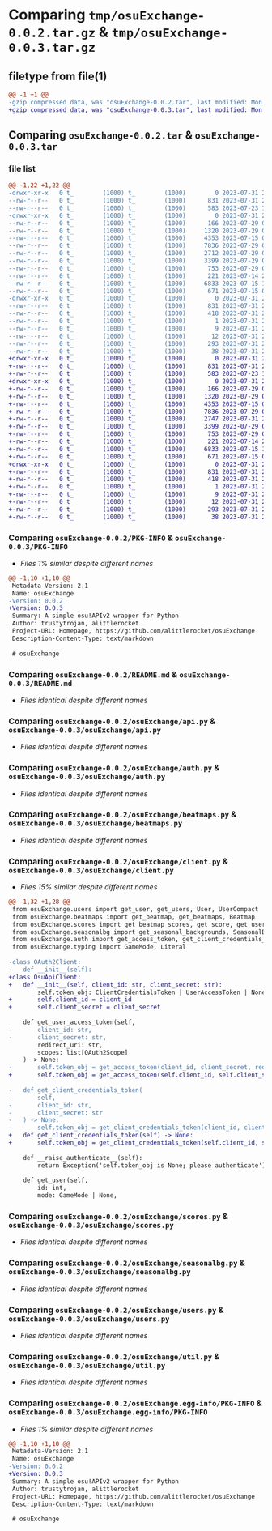 # Comparing `tmp/osuExchange-0.0.2.tar.gz` & `tmp/osuExchange-0.0.3.tar.gz`

## filetype from file(1)

```diff
@@ -1 +1 @@
-gzip compressed data, was "osuExchange-0.0.2.tar", last modified: Mon Jul 31 22:57:24 2023, max compression
+gzip compressed data, was "osuExchange-0.0.3.tar", last modified: Mon Jul 31 23:01:22 2023, max compression
```

## Comparing `osuExchange-0.0.2.tar` & `osuExchange-0.0.3.tar`

### file list

```diff
@@ -1,22 +1,22 @@
-drwxr-xr-x   0 t_        (1000) t_        (1000)        0 2023-07-31 22:57:24.312741 osuExchange-0.0.2/
--rw-r--r--   0 t_        (1000) t_        (1000)      831 2023-07-31 22:57:24.312741 osuExchange-0.0.2/PKG-INFO
--rw-r--r--   0 t_        (1000) t_        (1000)      583 2023-07-23 17:42:53.000000 osuExchange-0.0.2/README.md
-drwxr-xr-x   0 t_        (1000) t_        (1000)        0 2023-07-31 22:57:24.312741 osuExchange-0.0.2/osuExchange/
--rw-r--r--   0 t_        (1000) t_        (1000)      166 2023-07-29 00:24:28.000000 osuExchange-0.0.2/osuExchange/__init__.py
--rw-r--r--   0 t_        (1000) t_        (1000)     1320 2023-07-29 01:23:40.000000 osuExchange-0.0.2/osuExchange/api.py
--rw-r--r--   0 t_        (1000) t_        (1000)     4353 2023-07-15 03:35:17.000000 osuExchange-0.0.2/osuExchange/auth.py
--rw-r--r--   0 t_        (1000) t_        (1000)     7836 2023-07-29 00:25:40.000000 osuExchange-0.0.2/osuExchange/beatmaps.py
--rw-r--r--   0 t_        (1000) t_        (1000)     2712 2023-07-29 01:32:24.000000 osuExchange-0.0.2/osuExchange/client.py
--rw-r--r--   0 t_        (1000) t_        (1000)     3399 2023-07-29 00:24:28.000000 osuExchange-0.0.2/osuExchange/scores.py
--rw-r--r--   0 t_        (1000) t_        (1000)      753 2023-07-29 01:14:28.000000 osuExchange-0.0.2/osuExchange/seasonalbg.py
--rw-r--r--   0 t_        (1000) t_        (1000)      221 2023-07-14 21:26:15.000000 osuExchange-0.0.2/osuExchange/typing.py
--rw-r--r--   0 t_        (1000) t_        (1000)     6833 2023-07-15 18:41:10.000000 osuExchange-0.0.2/osuExchange/users.py
--rw-r--r--   0 t_        (1000) t_        (1000)      671 2023-07-15 03:35:17.000000 osuExchange-0.0.2/osuExchange/util.py
-drwxr-xr-x   0 t_        (1000) t_        (1000)        0 2023-07-31 22:57:24.312741 osuExchange-0.0.2/osuExchange.egg-info/
--rw-r--r--   0 t_        (1000) t_        (1000)      831 2023-07-31 22:57:24.000000 osuExchange-0.0.2/osuExchange.egg-info/PKG-INFO
--rw-r--r--   0 t_        (1000) t_        (1000)      418 2023-07-31 22:57:24.000000 osuExchange-0.0.2/osuExchange.egg-info/SOURCES.txt
--rw-r--r--   0 t_        (1000) t_        (1000)        1 2023-07-31 22:57:24.000000 osuExchange-0.0.2/osuExchange.egg-info/dependency_links.txt
--rw-r--r--   0 t_        (1000) t_        (1000)        9 2023-07-31 22:57:24.000000 osuExchange-0.0.2/osuExchange.egg-info/requires.txt
--rw-r--r--   0 t_        (1000) t_        (1000)       12 2023-07-31 22:57:24.000000 osuExchange-0.0.2/osuExchange.egg-info/top_level.txt
--rw-r--r--   0 t_        (1000) t_        (1000)      293 2023-07-31 22:57:12.000000 osuExchange-0.0.2/pyproject.toml
--rw-r--r--   0 t_        (1000) t_        (1000)       38 2023-07-31 22:57:24.312741 osuExchange-0.0.2/setup.cfg
+drwxr-xr-x   0 t_        (1000) t_        (1000)        0 2023-07-31 23:01:22.149796 osuExchange-0.0.3/
+-rw-r--r--   0 t_        (1000) t_        (1000)      831 2023-07-31 23:01:22.149796 osuExchange-0.0.3/PKG-INFO
+-rw-r--r--   0 t_        (1000) t_        (1000)      583 2023-07-23 17:42:53.000000 osuExchange-0.0.3/README.md
+drwxr-xr-x   0 t_        (1000) t_        (1000)        0 2023-07-31 23:01:22.149796 osuExchange-0.0.3/osuExchange/
+-rw-r--r--   0 t_        (1000) t_        (1000)      166 2023-07-29 00:24:28.000000 osuExchange-0.0.3/osuExchange/__init__.py
+-rw-r--r--   0 t_        (1000) t_        (1000)     1320 2023-07-29 01:23:40.000000 osuExchange-0.0.3/osuExchange/api.py
+-rw-r--r--   0 t_        (1000) t_        (1000)     4353 2023-07-15 03:35:17.000000 osuExchange-0.0.3/osuExchange/auth.py
+-rw-r--r--   0 t_        (1000) t_        (1000)     7836 2023-07-29 00:25:40.000000 osuExchange-0.0.3/osuExchange/beatmaps.py
+-rw-r--r--   0 t_        (1000) t_        (1000)     2747 2023-07-31 23:00:29.000000 osuExchange-0.0.3/osuExchange/client.py
+-rw-r--r--   0 t_        (1000) t_        (1000)     3399 2023-07-29 00:24:28.000000 osuExchange-0.0.3/osuExchange/scores.py
+-rw-r--r--   0 t_        (1000) t_        (1000)      753 2023-07-29 01:14:28.000000 osuExchange-0.0.3/osuExchange/seasonalbg.py
+-rw-r--r--   0 t_        (1000) t_        (1000)      221 2023-07-14 21:26:15.000000 osuExchange-0.0.3/osuExchange/typing.py
+-rw-r--r--   0 t_        (1000) t_        (1000)     6833 2023-07-15 18:41:10.000000 osuExchange-0.0.3/osuExchange/users.py
+-rw-r--r--   0 t_        (1000) t_        (1000)      671 2023-07-15 03:35:17.000000 osuExchange-0.0.3/osuExchange/util.py
+drwxr-xr-x   0 t_        (1000) t_        (1000)        0 2023-07-31 23:01:22.149796 osuExchange-0.0.3/osuExchange.egg-info/
+-rw-r--r--   0 t_        (1000) t_        (1000)      831 2023-07-31 23:01:22.000000 osuExchange-0.0.3/osuExchange.egg-info/PKG-INFO
+-rw-r--r--   0 t_        (1000) t_        (1000)      418 2023-07-31 23:01:22.000000 osuExchange-0.0.3/osuExchange.egg-info/SOURCES.txt
+-rw-r--r--   0 t_        (1000) t_        (1000)        1 2023-07-31 23:01:22.000000 osuExchange-0.0.3/osuExchange.egg-info/dependency_links.txt
+-rw-r--r--   0 t_        (1000) t_        (1000)        9 2023-07-31 23:01:22.000000 osuExchange-0.0.3/osuExchange.egg-info/requires.txt
+-rw-r--r--   0 t_        (1000) t_        (1000)       12 2023-07-31 23:01:22.000000 osuExchange-0.0.3/osuExchange.egg-info/top_level.txt
+-rw-r--r--   0 t_        (1000) t_        (1000)      293 2023-07-31 23:00:53.000000 osuExchange-0.0.3/pyproject.toml
+-rw-r--r--   0 t_        (1000) t_        (1000)       38 2023-07-31 23:01:22.149796 osuExchange-0.0.3/setup.cfg
```

### Comparing `osuExchange-0.0.2/PKG-INFO` & `osuExchange-0.0.3/PKG-INFO`

 * *Files 1% similar despite different names*

```diff
@@ -1,10 +1,10 @@
 Metadata-Version: 2.1
 Name: osuExchange
-Version: 0.0.2
+Version: 0.0.3
 Summary: A simple osu!APIv2 wrapper for Python
 Author: trustytrojan, alittlerocket
 Project-URL: Homepage, https://github.com/alittlerocket/osuExchange
 Description-Content-Type: text/markdown
 
 # osuExchange
```

### Comparing `osuExchange-0.0.2/README.md` & `osuExchange-0.0.3/README.md`

 * *Files identical despite different names*

### Comparing `osuExchange-0.0.2/osuExchange/api.py` & `osuExchange-0.0.3/osuExchange/api.py`

 * *Files identical despite different names*

### Comparing `osuExchange-0.0.2/osuExchange/auth.py` & `osuExchange-0.0.3/osuExchange/auth.py`

 * *Files identical despite different names*

### Comparing `osuExchange-0.0.2/osuExchange/beatmaps.py` & `osuExchange-0.0.3/osuExchange/beatmaps.py`

 * *Files identical despite different names*

### Comparing `osuExchange-0.0.2/osuExchange/client.py` & `osuExchange-0.0.3/osuExchange/client.py`

 * *Files 15% similar despite different names*

```diff
@@ -1,32 +1,28 @@
 from osuExchange.users import get_user, get_users, User, UserCompact
 from osuExchange.beatmaps import get_beatmap, get_beatmaps, Beatmap
 from osuExchange.scores import get_beatmap_scores, get_score, get_user_beatmap_scores, BeatmapScores, Score, BeatmapUserScore
 from osuExchange.seasonalbg import get_seasonal_backgrounds, SeasonalBackgrounds
 from osuExchange.auth import get_access_token, get_client_credentials_token, ClientCredentialsToken, UserAccessToken, OAuth2Scope
 from osuExchange.typing import GameMode, Literal
 
-class OAuth2Client:
-	def __init__(self):
+class OsuApiClient:
+	def __init__(self, client_id: str, client_secret: str):
 		self.token_obj: ClientCredentialsToken | UserAccessToken | None = None
+		self.client_id = client_id
+		self.client_secret = client_secret
 
 	def get_user_access_token(self,
-		client_id: str, 
-		client_secret: str, 
 		redirect_uri: str,
 		scopes: list[OAuth2Scope]
 	) -> None:
-		self.token_obj = get_access_token(client_id, client_secret, redirect_uri, scopes)
+		self.token_obj = get_access_token(self.client_id, self.client_secret, redirect_uri, scopes)
 		
-	def get_client_credentials_token(
-		self,
-		client_id: str,
-		client_secret: str
-	) -> None:
-		self.token_obj = get_client_credentials_token(client_id, client_secret)
+	def get_client_credentials_token(self) -> None:
+		self.token_obj = get_client_credentials_token(self.client_id, self.client_secret)
 
 	def __raise_authenticate__(self):
 		return Exception('self.token_obj is None; please authenticate')
 
 	def get_user(self,
 		id: int,
 		mode: GameMode | None,
```

### Comparing `osuExchange-0.0.2/osuExchange/scores.py` & `osuExchange-0.0.3/osuExchange/scores.py`

 * *Files identical despite different names*

### Comparing `osuExchange-0.0.2/osuExchange/seasonalbg.py` & `osuExchange-0.0.3/osuExchange/seasonalbg.py`

 * *Files identical despite different names*

### Comparing `osuExchange-0.0.2/osuExchange/users.py` & `osuExchange-0.0.3/osuExchange/users.py`

 * *Files identical despite different names*

### Comparing `osuExchange-0.0.2/osuExchange/util.py` & `osuExchange-0.0.3/osuExchange/util.py`

 * *Files identical despite different names*

### Comparing `osuExchange-0.0.2/osuExchange.egg-info/PKG-INFO` & `osuExchange-0.0.3/osuExchange.egg-info/PKG-INFO`

 * *Files 1% similar despite different names*

```diff
@@ -1,10 +1,10 @@
 Metadata-Version: 2.1
 Name: osuExchange
-Version: 0.0.2
+Version: 0.0.3
 Summary: A simple osu!APIv2 wrapper for Python
 Author: trustytrojan, alittlerocket
 Project-URL: Homepage, https://github.com/alittlerocket/osuExchange
 Description-Content-Type: text/markdown
 
 # osuExchange
```

